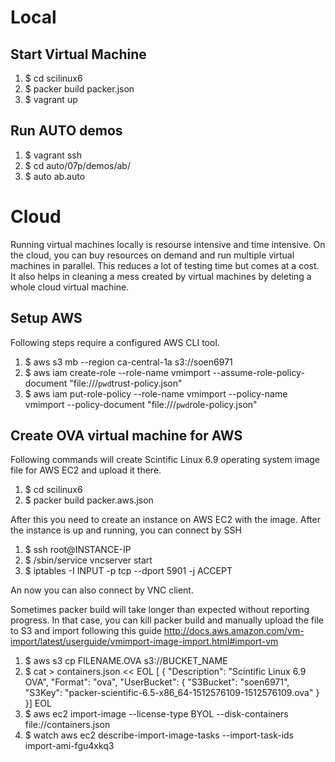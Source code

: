 # Local

## Start Virtual Machine

1. $ cd scilinux6
2. $ packer build packer.json
3. $ vagrant up

## Run AUTO demos

1. $ vagrant ssh
2. $ cd auto/07p/demos/ab/
3. $ auto ab.auto

# Cloud

Running virtual machines locally is resourse intensive and time intensive. On the cloud, you can buy resources on demand and run multiple virtual machines in parallel. This reduces a lot of testing time but comes at a cost. It also helps in cleaning a mess created by virtual machines by deleting a whole cloud virtual machine.

## Setup AWS

Following steps require a configured AWS CLI tool.

1. $ aws s3 mb --region ca-central-1a s3://soen6971
2. $ aws iam create-role --role-name vmimport --assume-role-policy-document "file:///`pwd`trust-policy.json"
3. $ aws iam put-role-policy --role-name vmimport --policy-name vmimport --policy-document "file:///`pwd`role-policy.json"

## Create OVA virtual machine for AWS

Following commands will create Scintific Linux 6.9 operating system image file for AWS EC2 and upload it there.

1. $ cd scilinux6
2. $ packer build packer.aws.json

After this you need to create an instance on AWS EC2 with the image. After the instance is up and running, you can connect by SSH

1. $ ssh root@INSTANCE-IP
2. $ /sbin/service vncserver start
3. $ iptables -I INPUT -p tcp --dport 5901 -j ACCEPT

An now you can also connect by VNC client.

Sometimes packer build will take longer than expected without reporting progress. In that case, you can kill packer build and manually upload the file to S3 and import following this guide http://docs.aws.amazon.com/vm-import/latest/userguide/vmimport-image-import.html#import-vm

1. $ aws s3 cp FILENAME.OVA s3://BUCKET_NAME
2. $ cat > containers.json << EOL
        [
          {
            "Description": "Scintific Linux 6.9 OVA",
            "Format": "ova",
            "UserBucket": {
                "S3Bucket": "soen6971",
                "S3Key": "packer-scientific-6.5-x86_64-1512576109-1512576109.ova"
            }
        }]
     EOL
3. $ aws ec2 import-image --license-type BYOL --disk-containers file://containers.json
4. $ watch aws ec2 describe-import-image-tasks --import-task-ids import-ami-fgu4xkq3
